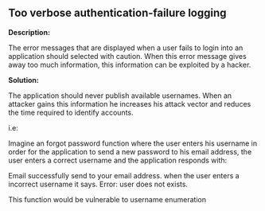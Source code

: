 
Too verbose authentication-failure logging
-------

**Description:**

The error messages that are displayed when a user fails to login into an application 
should selected with caution. When this error message gives away too much information, 
this information can be exploited by a hacker.


**Solution:**

The application should never publish available usernames. When an attacker gains this 
information he increases his attack vector and reduces the time 
required to identify accounts.

i.e:

Imagine an forgot password function where the user enters his username in order for the 
application to send a new password to his email address, the user enters a correct username
and the application responds with:

Email successfully send to your email address.
when the user enters a incorrect username it says.
Error: user does not exists.

This function would be vulnerable to username enumeration

	